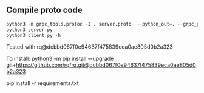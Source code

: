 ## Compile proto code

```python
python3 -m grpc_tools.protoc -I . server.proto  --python_out=. --grpc_python_out=.
python3 server.py
python3 client.py -h
```

Tested with rq@dcbbd067f0e94637f475839eca0ae805d0b2a323

To install:
python3 -m pip install --upgrade git+https://github.com/rq/rq.git@dcbbd067f0e94637f475839eca0ae805d0b2a323

pip install -r requirements.txt